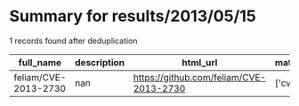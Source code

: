 
# Summary for results/2013/05/15
    
1 records found after deduplication

| full_name | description | html_url | matched_list | matched_count | pushed_at | size | stargazers_count | language | forks_count |
|----------------------|---------------|-----------------------------------------|----------------|-----------------|---------------------------|--------|--------------------|------------|---------------|
| feliam/CVE-2013-2730 | nan | https://github.com/feliam/CVE-2013-2730 | ['cve-2'] | 1 | 2013-05-15 21:36:13+00:00 | 153 | 10 | C | 9 |

